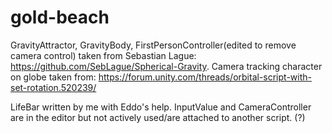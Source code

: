 # gold-beach


GravityAttractor, GravityBody, FirstPersonController(edited to remove camera control) taken from Sebastian Lague: https://github.com/SebLague/Spherical-Gravity.
Camera tracking character on globe taken from: https://forum.unity.com/threads/orbital-script-with-set-rotation.520239/ 

LifeBar written by me with Eddo's help. 
InputValue and CameraController are in the editor but not actively used/are attached to another script. (?)
